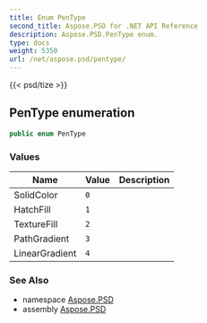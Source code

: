 ```yaml
---
title: Enum PenType
second_title: Aspose.PSD for .NET API Reference
description: Aspose.PSD.PenType enum. 
type: docs
weight: 5350
url: /net/aspose.psd/pentype/
---
```

{{< psd/tize >}}
## PenType enumeration

```csharp
public enum PenType
```

### Values

| Name | Value | Description |
| --- | --- | --- |
| SolidColor | `0` |  |
| HatchFill | `1` |  |
| TextureFill | `2` |  |
| PathGradient | `3` |  |
| LinearGradient | `4` |  |

### See Also

* namespace [Aspose.PSD](../../aspose.psd/)
* assembly [Aspose.PSD](../../)


